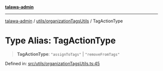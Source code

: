 [**talawa-admin**](../../../README.md)

***

[talawa-admin](../../../README.md) / [utils/organizationTagsUtils](../README.md) / TagActionType

# Type Alias: TagActionType

> **TagActionType**: `"assignToTags"` \| `"removeFromTags"`

Defined in: [src/utils/organizationTagsUtils.ts:45](https://github.com/bint-Eve/talawa-admin/blob/3ea1bc8148fd1f2efa92a17958ea5a5df0d9cc86/src/utils/organizationTagsUtils.ts#L45)
